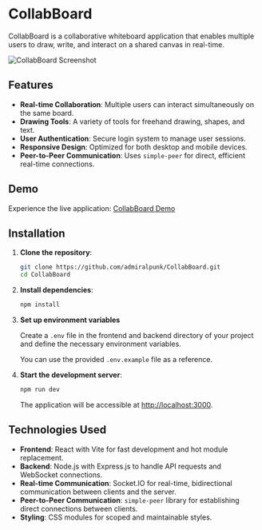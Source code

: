 # CollabBoard

CollabBoard is a collaborative whiteboard application that enables multiple users to draw, write, and interact on a shared canvas in real-time.

![CollabBoard Screenshot](https://github.com/user-attachments/assets/4238d20d-c070-476b-b630-bcf27ee70f9f)

## Features

- **Real-time Collaboration**: Multiple users can interact simultaneously on the same board.
- **Drawing Tools**: A variety of tools for freehand drawing, shapes, and text.
- **User Authentication**: Secure login system to manage user sessions.
- **Responsive Design**: Optimized for both desktop and mobile devices.
- **Peer-to-Peer Communication**: Uses `simple-peer` for direct, efficient real-time connections.

## Demo

Experience the live application: [CollabBoard Demo](https://collab-board1.vercel.app/)

## Installation

1. **Clone the repository**:

   ```bash
   git clone https://github.com/admiralpunk/CollabBoard.git
   cd CollabBoard
   ```

2. **Install dependencies**:

   ```bash
   npm install
   ```

3. **Set up environment variables**

   Create a `.env` file in the frontend and backend directory of your project and define the necessary environment variables.
   
   You can use the provided `.env.example` file as a reference.

4. **Start the development server**:

   ```bash
   npm run dev
   ```

   The application will be accessible at [http://localhost:3000](http://localhost:3000).

## Technologies Used

- **Frontend**: React with Vite for fast development and hot module replacement.
- **Backend**: Node.js with Express.js to handle API requests and WebSocket connections.
- **Real-time Communication**: Socket.IO for real-time, bidirectional communication between clients and the server.
- **Peer-to-Peer Communication**: `simple-peer` library for establishing direct connections between clients.
- **Styling**: CSS modules for scoped and maintainable styles.
